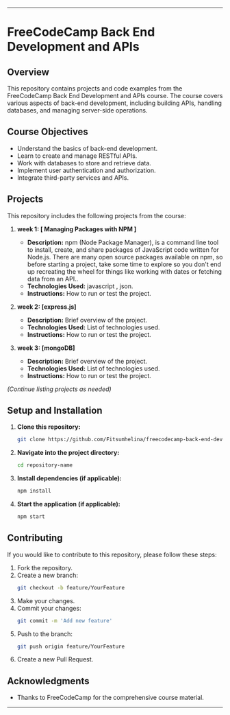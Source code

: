 
---

# FreeCodeCamp Back End Development and APIs

## Overview

This repository contains projects and code examples from the FreeCodeCamp Back End Development and APIs course. The course covers various aspects of back-end development, including building APIs, handling databases, and managing server-side operations.

## Course Objectives

- Understand the basics of back-end development.
- Learn to create and manage RESTful APIs.
- Work with databases to store and retrieve data.
- Implement user authentication and authorization.
- Integrate third-party services and APIs.

## Projects

This repository includes the following projects from the course:

1. **week 1: [ Managing Packages with NPM ]**
   - **Description:** npm (Node Package Manager), is a command line tool to install, create, and share packages of JavaScript code written for Node.js. There are many open source packages available on npm, so before starting a project, take some time to explore so you don't end up recreating the wheel for things like working with dates or fetching data from an API..
   - **Technologies Used:** javascript , json.
   - **Instructions:** How to run or test the project.

2. **week 2: [express.js]**
   - **Description:** Brief overview of the project.
   - **Technologies Used:** List of technologies used.
   - **Instructions:** How to run or test the project.

3. **week 3: [mongoDB]**
   - **Description:** Brief overview of the project.
   - **Technologies Used:** List of technologies used.
   - **Instructions:** How to run or test the project.

*(Continue listing projects as needed)*

## Setup and Installation

1. **Clone this repository:**
   ```bash
   git clone https://github.com/Fitsumhelina/freecodecamp-back-end-development-and-apis.git
   ```
2. **Navigate into the project directory:**
   ```bash
   cd repository-name
   ```
3. **Install dependencies (if applicable):**
   ```bash
   npm install
   ```
4. **Start the application (if applicable):**
   ```bash
   npm start
   ```

## Contributing

If you would like to contribute to this repository, please follow these steps:

1. Fork the repository.
2. Create a new branch:
   ```bash
   git checkout -b feature/YourFeature
   ```
3. Make your changes.
4. Commit your changes:
   ```bash
   git commit -m 'Add new feature'
   ```
5. Push to the branch:
   ```bash
   git push origin feature/YourFeature
   ```
6. Create a new Pull Request.


## Acknowledgments

- Thanks to FreeCodeCamp for the comprehensive course material.

---

